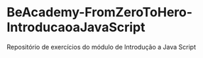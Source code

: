 # BeAcademy-FromZeroToHero-IntroducaoaJavaScript
Repositório de exercícios do módulo de Introdução a Java Script
